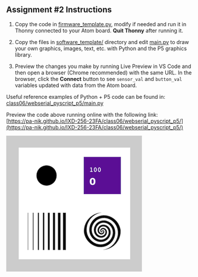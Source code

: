 ## Assignment #2 Instructions  

1. Copy the code in [firmware_template.py](./firmware_template.py), modify if needed and run it in Thonny connected to your Atom board. **Quit Thonny** after running it.  

2. Copy the files in [software_template/](./software_template/) directory and edit [main.py](./software_template/main.py) to draw your own graphics, images, text, etc. with Python and the P5 graphics library.  

3. Preview the changes you make by running Live Preview in VS Code and then open a browser (Chrome recommended) with the same URL.  In the browser, click the **Connect** button to see `sensor_val` and `button_val` variables updated with data from the Atom board.  

Useful reference examples of Python + P5 code can be found in:  
[class06/webserial_pyscript_p5/main.py](../class06/webserial_pyscript_p5/main.py)

Preview the code above running online with the following link:  
[https://pa-nik.github.io/IXD-256-23FA/class06/webserial_pyscript_p5/](https://pa-nik.github.io/IXD-256-23FA/class06/webserial_pyscript_p5/)  

![./webserial_pyscript_p5_preview.png](./webserial_pyscript_p5_preview.png)  
